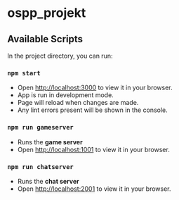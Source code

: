 # ospp_projekt

## Available Scripts
In the project directory, you can run:

### `npm start`
- Open [http://localhost:3000](http://localhost:3000) to view it in your browser.
- App is run in development mode.
- Page will reload when changes are made.
- Any lint errors present will be shown in the console.

### `npm run gameserver`
- Runs the **game server**
- Open [http://localhost:1001](http://localhost:1001) to view it in your browser.

### `npm run chatserver`
- Runs the **chat server**
- Open [http://localhost:2001](http://localhost:2001) to view it in your browser.